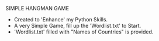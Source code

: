SIMPLE HANGMAN GAME 
- Created to 'Enhance' my Python Skills.
- A very Simple Game, fill up the 'Wordlist.txt' to Start.
- 'Wordlist.txt' filled with "Names of Countries" is provided.
